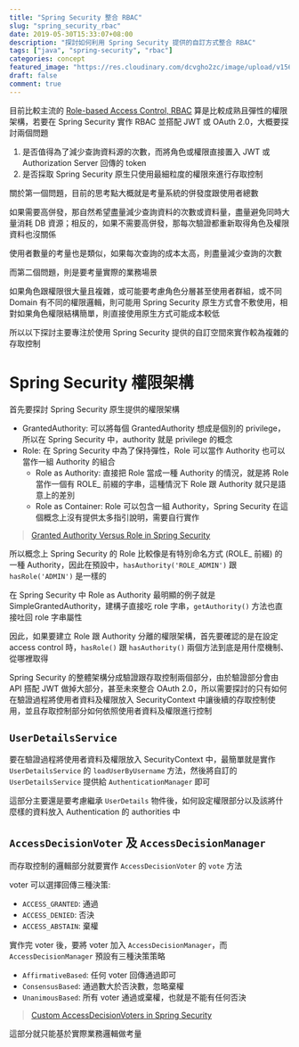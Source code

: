 ```yaml
---
title: "Spring Security 整合 RBAC"
slug: "spring_security_rbac"
date: 2019-05-30T15:33:07+08:00
description: "探討如何利用 Spring Security 提供的自訂方式整合 RBAC"
tags: ["java", "spring-security", "rbac"]
categories: concept
featured_image: "https://res.cloudinary.com/dcvgho2zc/image/upload/v1568907350/Tech%20Blog/spring-security-icon_qahaqz.png"
draft: false
comment: true
---
```


目前比較主流的 [Role-based Access Control, RBAC](https://en.wikipedia.org/wiki/Role-based_access_control) 算是比較成熟且彈性的權限架構，若要在 Spring Security 實作 RBAC 並搭配 JWT 或 OAuth 2.0，大概要探討兩個問題

1. 是否值得為了減少查詢資料源的次數，而將角色或權限直接置入 JWT 或 Authorization Server 回傳的 token
2. 是否採取 Spring Security 原生只使用最細粒度的權限來進行存取控制

關於第一個問題，目前的思考點大概就是考量系統的併發度跟使用者總數

如果需要高併發，那自然希望盡量減少查詢資料的次數或資料量，盡量避免同時大量消耗 DB 資源；相反的，如果不需要高併發，那每次驗證都重新取得角色及權限資料也沒關係

使用者數量的考量也是類似，如果每次查詢的成本太高，則盡量減少查詢的次數

而第二個問題，則是要考量實際的業務場景

如果角色跟權限很大量且複雜，或可能要考慮角色分層甚至使用者群組，或不同 Domain 有不同的權限邏輯，則可能用 Spring Security 原生方式會不敷使用，相對如果角色權限結構簡單，則直接使用原生方式可能成本較低

所以以下探討主要專注於使用 Spring Security 提供的自訂空間來實作較為複雜的存取控制

# Spring Security 權限架構

首先要探討 Spring Security 原生提供的權限架構

- GrantedAuthority: 可以將每個 GrantedAuthority 想成是個別的 privilege，所以在 Spring Security 中，authority 就是 privilege 的概念
- Role: 在 Spring Security 中為了保持彈性，Role 可以當作 Authority 也可以當作一組 Authority 的組合
    - Role as Authority: 直接把 Role 當成一種 Authority 的情況，就是將 Role 當作一個有 ROLE_ 前綴的字串，這種情況下 Role 跟 Authority 就只是語意上的差別
    - Role as Container: Role 可以包含一組 Authority，Spring Security 在這個概念上沒有提供太多指引說明，需要自行實作

> [Granted Authority Versus Role in Spring Security](https://www.baeldung.com/spring-security-granted-authority-vs-role)

所以概念上 Spring Security 的 Role 比較像是有特別命名方式 (ROLE_ 前綴) 的一種 Authority，因此在預設中，`hasAuthority('ROLE_ADMIN')` 跟 `hasRole('ADMIN')` 是一樣的

在 Spring Security 中 Role as Authority 最明顯的例子就是 SimpleGrantedAuthority，建構子直接吃 role 字串，`getAuthority()` 方法也直接吐回 role 字串屬性

因此，如果要建立 Role 跟 Authority 分離的權限架構，首先要確認的是在設定 access control 時，`hasRole()` 跟 `hasAuthority()` 兩個方法到底是用什麼機制、從哪裡取得

Spring Security 的整體架構分成驗證跟存取控制兩個部分，由於驗證部分會由 API 搭配 JWT 做掉大部分，甚至未來整合 OAuth 2.0，所以需要探討的只有如何在驗證過程將使用者資料及權限放入 SecurityContext 中讓後續的存取控制使用，並且存取控制部分如何依照使用者資料及權限進行控制

## `UserDetailsService`

要在驗證過程將使用者資料及權限放入 SecurityContext 中，最簡單就是實作 `UserDetailsService` 的 `loadUserByUsername` 方法，然後將自訂的 `UserDetailsService` 提供給 `AuthenticationManager` 即可

這部分主要還是要考慮繼承 `UserDetails` 物件後，如何設定權限部分以及該將什麼樣的資料放入 Authentication 的 authorities 中

## `AccessDecisionVoter` 及 `AccessDecisionManager`

而存取控制的邏輯部分就要實作 `AccessDecisionVoter` 的 `vote` 方法

voter 可以選擇回傳三種決策:

- `ACCESS_GRANTED`: 通過
- `ACCESS_DENIED`: 否決
- `ACCESS_ABSTAIN`: 棄權

實作完 voter 後，要將 voter 加入 `AccessDecisionManager`，而 `AccessDecisionManager` 預設有三種決策策略

- `AffirmativeBased`: 任何 voter 回傳通過即可
- `ConsensusBased`: 通過數大於否決數，忽略棄權
- `UnanimousBased`: 所有 voter 通過或棄權，也就是不能有任何否決

> [Custom AccessDecisionVoters in Spring Security](https://www.baeldung.com/spring-security-custom-voter)

這部分就只能基於實際業務邏輯做考量